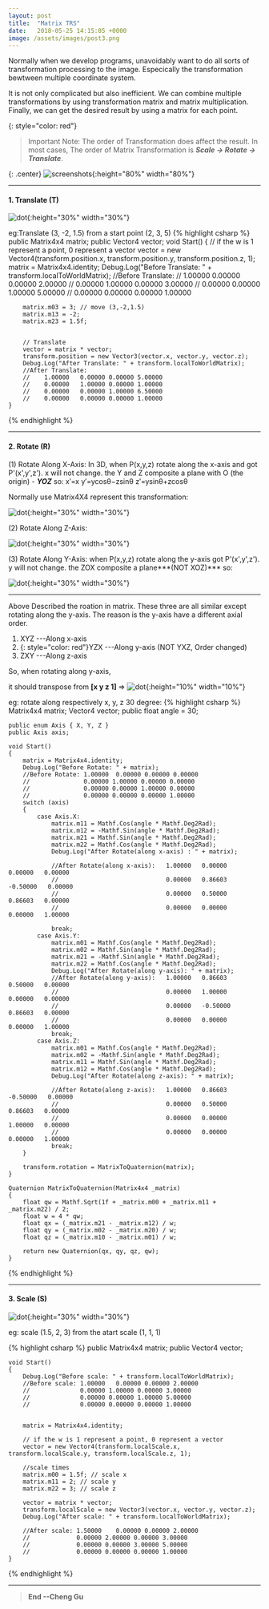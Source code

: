 ```yaml
---
layout: post
title:  "Matrix TRS"
date:   2018-05-25 14:15:05 +0000
image: /assets/images/post3.png
---
```


Normally when we develop programs, unavoidably want to do all sorts of transformation processing to the image. Especically the transformation bewtween multiple coordinate system.

It is not only complicated but also inefficient. We can combine multiple transformations by using transformation matrix and matrix multiplication. Finally, we can get the desired result by using a matrix for each point.

{: style="color: red"}
>Important Note: The order of Transformation does affect the result. In most cases, The order of Matrix Transformation is ***Scale -> Rotate -> Translate***. 

{: .center}
![screenshots](/assets/images/PostImages/matrix_rts.png){:height="80%" width="80%"}

---
#### 1. Translate (T)

![dot](/assets/images/PostImages/t.png){:height="30%" width="30%"}

eg:Translate (3, -2, 1.5) from a start point (2, 3, 5)
{% highlight csharp %}
    public Matrix4x4 matrix;
    public Vector4 vector;
    void Start()
    {
        // if the w is 1 represent a point, 0 represent a vector
        vector = new Vector4(transform.position.x, transform.position.y, transform.position.z, 1);
        matrix = Matrix4x4.identity;
        Debug.Log("Before Translate: " + transform.localToWorldMatrix);
        //Before Translate: 
        //    1.00000	0.00000	0.00000	2.00000
        //    0.00000	1.00000	0.00000	3.00000
        //    0.00000	0.00000	1.00000	5.00000
        //    0.00000	0.00000	0.00000	1.00000
        
        
        matrix.m03 = 3; // move (3,-2,1.5)
        matrix.m13 = -2;
        matrix.m23 = 1.5f;
        
        
        // Translate
        vector = matrix * vector;
        transform.position = new Vector3(vector.x, vector.y, vector.z);
        Debug.Log("After Translate: " + transform.localToWorldMatrix);
        //After Translate: 
        //    1.00000	0.00000	0.00000	5.00000
        //    0.00000	1.00000	0.00000	1.00000
        //    0.00000	0.00000	1.00000	6.50000
        //    0.00000	0.00000	0.00000	1.00000
    }
{% endhighlight %}

---
#### 2. Rotate (R)
(1) Rotate Along X-Axis:
In 3D, when P(x,y,z) rotate along the x-axis and got P'(x',y',z'). x will not change. the Y and Z composite a plane with O (the origin) - ***YOZ*** so:
   x′=x 
   y′=ycosθ−zsinθ 
   z′=ysinθ+zcosθ 
   
Normally use Matrix4X4 represent this transformation: 

![dot](/assets/images/PostImages/r_x.png){:height="30%" width="30%"}

(2) Rotate Along Z-Axis: 

![dot](/assets/images/PostImages/r_z.png){:height="30%" width="30%"}


(3) Rotate Along Y-Axis:
when P(x,y,z) rotate along the y-axis got P'(x',y',z'). y will not change. the ZOX composite a plane***(NOT XOZ)*** so:

![dot](/assets/images/PostImages/r_y.png){:height="30%" width="30%"}

---
Above Described the roation in matrix. These three are all similar except rotating along the y-axis. The reason is the y-axis have a different axial order. 
1. XYZ ---Along x-axis
2. {: style="color: red"}YZX ---Along y-axis (NOT YXZ, Order changed)
3. ZXY ---Along z-axis

So, when rotating along y-axis,

it should transpose from **[x y z 1]** =>
![dot](/assets/images/PostImages/y_r_format.png){:height="10%" width="10%"}

eg: rotate along respectively x, y, z 30 degree:
{% highlight csharp %}
    Matrix4x4 matrix;
    Vector4 vector;
    public float angle = 30;

    public enum Axis { X, Y, Z }
    public Axis axis;

    void Start()
    {
        matrix = Matrix4x4.identity;
        Debug.Log("Before Rotate: " + matrix);
        //Before Rotate: 1.00000  0.00000 0.00000 0.00000
        //               0.00000 1.00000 0.00000 0.00000
        //               0.00000 0.00000 1.00000 0.00000
        //               0.00000 0.00000 0.00000 1.00000
        switch (axis)
        {
            case Axis.X:
                matrix.m11 = Mathf.Cos(angle * Mathf.Deg2Rad);
                matrix.m12 = -Mathf.Sin(angle * Mathf.Deg2Rad);
                matrix.m21 = Mathf.Sin(angle * Mathf.Deg2Rad);
                matrix.m22 = Mathf.Cos(angle * Mathf.Deg2Rad);
                Debug.Log("After Rotate(along x-axis) : " + matrix);

                //After Rotate(along x-axis):   1.00000   0.00000   0.00000   0.00000
                //                              0.00000   0.86603  -0.50000   0.00000
                //                              0.00000   0.50000   0.86603   0.00000
                //                              0.00000   0.00000   0.00000   1.00000

                break;
            case Axis.Y:
                matrix.m01 = Mathf.Cos(angle * Mathf.Deg2Rad);
                matrix.m02 = Mathf.Sin(angle * Mathf.Deg2Rad);
                matrix.m21 = -Mathf.Sin(angle * Mathf.Deg2Rad);
                matrix.m22 = Mathf.Cos(angle * Mathf.Deg2Rad);
                Debug.Log("After Rotate(along y-axis): " + matrix);
                //After Rotate(along y-axis):   1.00000   0.86603   0.50000   0.00000
                //                              0.00000   1.00000   0.00000   0.00000
                //                              0.00000   -0.50000  0.86603   0.00000
                //                              0.00000   0.00000   0.00000   1.00000
                break;
            case Axis.Z:
                matrix.m01 = Mathf.Cos(angle * Mathf.Deg2Rad);
                matrix.m02 = -Mathf.Sin(angle * Mathf.Deg2Rad);
                matrix.m11 = Mathf.Sin(angle * Mathf.Deg2Rad);
                matrix.m12 = Mathf.Cos(angle * Mathf.Deg2Rad);
                Debug.Log("After Rotate(along z-axis): " + matrix);

                //After Rotate(along z-axis):   1.00000   0.86603  -0.50000   0.00000
                //                              0.00000   0.50000   0.86603   0.00000
                //                              0.00000   0.00000   1.00000   0.00000
                //                              0.00000   0.00000   0.00000   1.00000
                break;
        }

        transform.rotation = MatrixToQuaternion(matrix);
    }

    Quaternion MatrixToQuaternion(Matrix4x4 _matrix)
    {
        float qw = Mathf.Sqrt(1f + _matrix.m00 + _matrix.m11 + _matrix.m22) / 2;
        float w = 4 * qw;
        float qx = (_matrix.m21 - _matrix.m12) / w;
        float qy = (_matrix.m02 - _matrix.m20) / w;
        float qz = (_matrix.m10 - _matrix.m01) / w;

        return new Quaternion(qx, qy, qz, qw);
    }
{% endhighlight %}

---
#### 3. Scale (S)

![dot](/assets/images/PostImages/s.png){:height="30%" width="30%"}

eg: scale (1.5, 2, 3) from the atart scale (1, 1, 1)

{% highlight csharp %}
 public Matrix4x4 matrix;
    public Vector4 vector;

    void Start()
    {
        Debug.Log("Before scale: " + transform.localToWorldMatrix);
        //Before scale: 1.00000   0.00000 0.00000 2.00000
        //              0.00000 1.00000 0.00000 3.00000
        //              0.00000 0.00000 1.00000 5.00000
        //              0.00000 0.00000 0.00000 1.00000


        matrix = Matrix4x4.identity;

        // if the w is 1 represent a point, 0 represent a vector
        vector = new Vector4(transform.localScale.x, transform.localScale.y, transform.localScale.z, 1);

        //scale times
        matrix.m00 = 1.5f; // scale x
        matrix.m11 = 2; // scale y
        matrix.m22 = 3; // scale z

        vector = matrix * vector;
        transform.localScale = new Vector3(vector.x, vector.y, vector.z);
        Debug.Log("After scale: " + transform.localToWorldMatrix);

        //After scale: 1.50000    0.00000 0.00000 2.00000
        //             0.00000 2.00000 0.00000 3.00000
        //             0.00000 0.00000 3.00000 5.00000
        //             0.00000 0.00000 0.00000 1.00000
    }
{% endhighlight %}

---

>**End --Cheng Gu**

